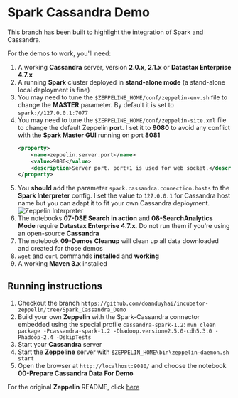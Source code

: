 Spark Cassandra Demo
====================

This branch has been built to highlight the integration of Spark and Cassandra.

For the demos to work, you'll need:

1. A working **Cassandra** server, version **2.0.x**, **2.1.x** or **Datastax Enterprise 4.7.x**
2. A running **Spark** cluster deployed in **stand-alone mode** (a stand-alone local deployment is fine)
3. You may need to tune the `$ZEPPELINE_HOME/conf/zeppelin-env.sh` file to change the **MASTER** parameter. By default it is set to `spark://127.0.0.1:7077`
4. You may need to tune the `$ZEPPELINE_HOME/conf/zeppelin-site.xml` file to change the default Zeppelin **port**. I set it to **9080** to avoid any conflict with the **Spark Master GUI** running on port **8081**
    ```xml
    <property>
        <name>zeppelin.server.port</name>
        <value>9080</value>
        <description>Server port. port+1 is used for web socket.</description>
    </property>
    ```
5. You **should** add the parameter `spark.cassandra.connection.hosts` to the **Spark Interpreter** config. I set the value to `127.0.0.1` for Cassandra host name but you can adapt it to fit your own Cassandra deployment.
    ![Zeppelin Interpreter](https://raw.githubusercontent.com/doanduyhai/incubator-zeppelin/Spark_Cassandra_Demo/assets/Zeppelin_Interpreter.png "Zeppelin Interpreter Parameters")
6. The notebooks **07-DSE Search in action** and **08-SearchAnalytics Mode** require **Datastax Enterprise 4.7.x**. Do not run them if you're using an open-source **Cassandra**
7. The notebook **09-Demos Cleanup** will clean up all data downloaded and created for those demos
8. `wget` and `curl` commands **installed** and **working**
9. A working **Maven 3.x** installed

## Running instructions 

1. Checkout the branch `https://github.com/doanduyhai/incubator-zeppelin/tree/Spark_Cassandra_Demo` 
2. Build your own **Zeppelin** with the Spark-Cassandra connector embedded using the special profile `cassandra-spark-1.2`:
    `mvn clean package -Pcassandra-spark-1.2 -Dhadoop.version=2.5.0-cdh5.3.0 -Phadoop-2.4 -DskipTests`
3. Start your **Cassandra** server
4. Start the **Zeppeline** server with `$ZEPPELIN_HOME\bin\zeppelin-daemon.sh start`
5. Open the browser at `http://localhost:9080/` and choose the notebook **00-Prepare Cassandra Data For Demo**

For the original **Zeppelin** README, click [here]

[here]: https://github.com/apache/incubator-zeppelin/blob/master/README.md

